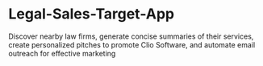 # Legal-Sales-Target-App
Discover nearby law firms, generate concise summaries of their services, create personalized pitches to promote Clio Software, and automate email outreach for effective marketing
